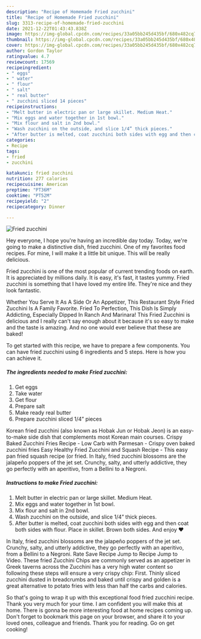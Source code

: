 ```yaml
---
description: "Recipe of Homemade Fried zucchini"
title: "Recipe of Homemade Fried zucchini"
slug: 3313-recipe-of-homemade-fried-zucchini
date: 2021-12-22T01:43:43.838Z
image: https://img-global.cpcdn.com/recipes/33a05bb245d435bf/680x482cq70/fried-zucchini-recipe-main-photo.jpg
thumbnail: https://img-global.cpcdn.com/recipes/33a05bb245d435bf/680x482cq70/fried-zucchini-recipe-main-photo.jpg
cover: https://img-global.cpcdn.com/recipes/33a05bb245d435bf/680x482cq70/fried-zucchini-recipe-main-photo.jpg
author: Gordon Taylor
ratingvalue: 4.7
reviewcount: 17569
recipeingredient:
- " eggs"
- " water"
- " flour"
- " salt"
- " real butter"
- " zucchini sliced 14 pieces"
recipeinstructions:
- "Melt butter in electric pan or large skillet. Medium Heat."
- "Mix eggs and water together in 1st bowl."
- "Mix flour and salt in 2nd bowl."
- "Wash zucchini on the outside, and slice 1/4” thick pieces."
- "After butter is melted, coat zucchini both sides with egg and then coat both sides with flour. Place in skillet. Brown both sides. And enjoy ❤️"
categories:
- Recipe
tags:
- fried
- zucchini

katakunci: fried zucchini 
nutrition: 277 calories
recipecuisine: American
preptime: "PT36M"
cooktime: "PT52M"
recipeyield: "2"
recipecategory: Dinner

---
```



![Fried zucchini](https://img-global.cpcdn.com/recipes/33a05bb245d435bf/680x482cq70/fried-zucchini-recipe-main-photo.jpg)

Hey everyone, I hope you're having an incredible day today. Today, we're going to make a distinctive dish, fried zucchini. One of my favorites food recipes. For mine, I will make it a little bit unique. This will be really delicious.

Fried zucchini is one of the most popular of current trending foods on earth. It is appreciated by millions daily. It is easy, it's fast, it tastes yummy. Fried zucchini is something that I have loved my entire life. They're nice and they look fantastic.

Whether You Serve It As A Side Or An Appetizer, This Restaurant Style Fried Zucchini Is A Family Favorite. Fried To Perfection, This Dish Is Simply Addicting, Especially Dipped In Ranch And Marinara! This Fried Zucchini is delicious and I really can&#39;t say enough about it because it&#39;s so easy to make and the taste is amazing. And no one would ever believe that these are baked!


To get started with this recipe, we have to prepare a few components. You can have fried zucchini using 6 ingredients and 5 steps. Here is how you can achieve it.

<!--inarticleads1-->

##### The ingredients needed to make Fried zucchini:

1. Get  eggs
1. Take  water
1. Get  flour
1. Prepare  salt
1. Make ready  real butter
1. Prepare  zucchini sliced 1/4” pieces


Korean fried zucchini (also known as Hobak Jun or Hobak Jeon) is an easy-to-make side dish that complements most Korean main courses. Crispy Baked Zucchini Fries Recipe - Low Carb with Parmesan - Crispy oven baked zucchini fries Easy Healthy Fried Zucchini and Squash Recipe - This easy pan fried squash recipe (or fried. In Italy, fried zucchini blossoms are the jalapeño poppers of the jet set. Crunchy, salty, and utterly addictive, they go perfectly with an aperitivo, from a Bellini to a Negroni. 

<!--inarticleads2-->

##### Instructions to make Fried zucchini:

1. Melt butter in electric pan or large skillet. Medium Heat.
1. Mix eggs and water together in 1st bowl.
1. Mix flour and salt in 2nd bowl.
1. Wash zucchini on the outside, and slice 1/4” thick pieces.
1. After butter is melted, coat zucchini both sides with egg and then coat both sides with flour. Place in skillet. Brown both sides. And enjoy ❤️


In Italy, fried zucchini blossoms are the jalapeño poppers of the jet set. Crunchy, salty, and utterly addictive, they go perfectly with an aperitivo, from a Bellini to a Negroni. Rate Save Recipe Jump to Recipe Jump to Video. These fried Zucchini Chips are commonly served as an appetizer in Greek taverns across the Zucchini has a very high water content so following these steps will ensure a very crispy chip: First. Thinly sliced zucchini dusted in breadcrumbs and baked until crispy and golden is a great alternative to potato fries with less than half the carbs and calories. 

So that's going to wrap it up with this exceptional food fried zucchini recipe. Thank you very much for your time. I am confident you will make this at home. There is gonna be more interesting food at home recipes coming up. Don't forget to bookmark this page on your browser, and share it to your loved ones, colleague and friends. Thank you for reading. Go on get cooking!
